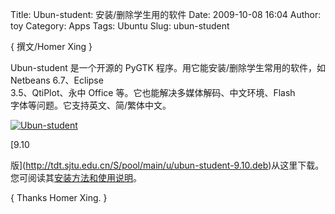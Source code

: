 Title: Ubun-student: 安装/删除学生用的软件
Date: 2009-10-08 16:04
Author: toy
Category: Apps
Tags: Ubuntu
Slug: ubun-student

{ 撰文/Homer Xing }

Ubun-student 是一个开源的 PyGTK 程序。用它能安装/删除学生常用的软件，如
Netbeans 6.7、Eclipse  
3.5、QtiPlot、永中 Office 等。它也能解决多媒体解码、中文环境、Flash  
字体等问题。它支持英文、简/繁体中文。

[![Ubun-student](http://i.linuxtoy.org/images/2009/10/ubun\_student-thumb.png)](http://i.linuxtoy.org/images/2009/10/ubun\_student.png)

[9.10  

版](http://tdt.sjtu.edu.cn/S/pool/main/u/ubun-student-9.10.deb)从这里下载。您可阅读其[安装方法和使用说明](http://tdt.sjtu.edu.cn/S/)。

{ Thanks Homer Xing. }
